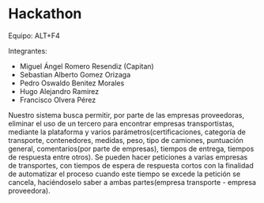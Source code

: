 # Hackathon

Equipo: ALT+F4

Integrantes:
- Miguel Ángel Romero Resendiz (Capitan)
- Sebastian Alberto Gomez Orizaga
- Pedro Oswaldo Benitez Morales
- Hugo Alejandro Ramirez
- Francisco Olvera Pérez

Nuestro sistema busca permitir, por parte de las empresas proveedoras, eliminar el uso de un tercero para encontrar empresas transportistas, mediante la plataforma y varios parámetros(certificaciones, categoría de transporte, contenedores, medidas, peso, tipo de camiones, puntuación general, comentarios(por parte de empresas), tiempos de entrega, tiempos de respuesta entre otros). Se pueden hacer peticiones a varias empresas de transportes, con tiempos de espera de respuesta cortos con la finalidad de automatizar el proceso cuando este tiempo se excede la petición se cancela, haciéndoselo saber a ambas partes(empresa transporte - empresa proveedora).

